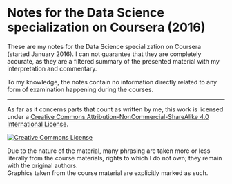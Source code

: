 # Notes for the Data Science specialization on Coursera (2016)

These are my notes for the Data Science specialization on Coursera (started January 2016).
I can not guarantee that they are completely accurate, as they are a filtered summary of the presented material with my interpretation and commentary.

To my knowledge, the notes contain no information directly related to any form of examination happening during the courses.

---

As far as it concerns parts that count as written by me, this work is licensed under a <a rel="license" href="http://creativecommons.org/licenses/by-nc-sa/4.0/">Creative Commons Attribution-NonCommercial-ShareAlike 4.0 International License</a>.

<a rel="license" href="http://creativecommons.org/licenses/by-nc-sa/4.0/"><img alt="Creative Commons License" style="border-width:0;" src="https://i.creativecommons.org/l/by-nc-sa/4.0/88x31.png" /></a>


Due to the nature of the material, many phrasing are taken more or less literally from the course materials, rights to which I do not own; they remain with the original authors.  
Graphics taken from the course material are explicitly marked as such.

